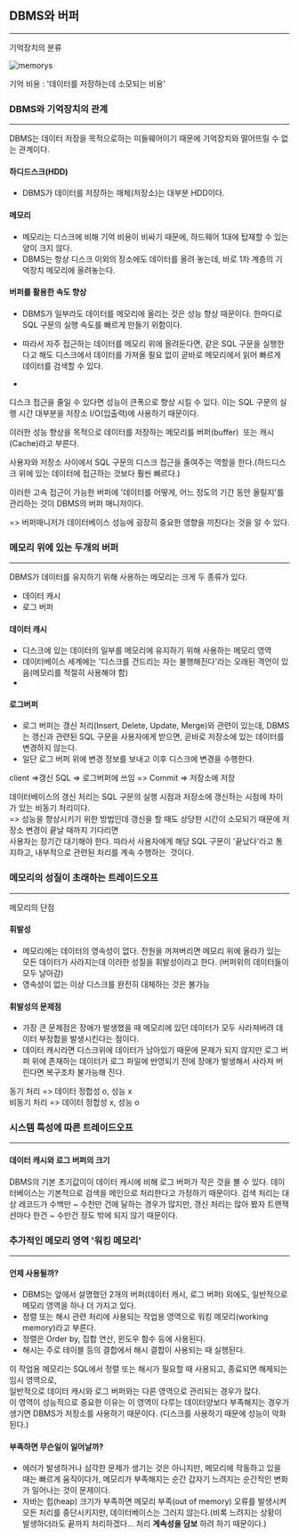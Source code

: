 ## DBMS와 버퍼
-----
기억장치의 분류

![memorys](https://t1.daumcdn.net/cfile/tistory/99F73E3E5BB6FCED1E)

기억 비용 : '데이터를 저장하는데 소모되는 비용'

### DBMS와 기억장치의 관계
----

DBMS는 데이터 저장을 목적으로하는 미들웨어이기 때문에 기억장치와 떨어뜨릴 수 없는 관계이다.

#### 하디드스크(HDD)
* DBMS가 데이터를 저장하는 매체(저장소)는 대부분 HDD이다.

#### 메모리
* 메모리는 디스크에 비해 기억 비용이 비싸기 때문에, 하드웨어 1대에 탑재할 수 있는 양이 크지 않다.
* DBMS는 항상 디스크 이외의 장소에도 데이터를 올려 놓는데, 바로 1차 계층의 기억장치 메모리에 올려놓는다.

#### 버퍼를 활용한 속도 향상 
* DBMS가 일부라도 데이터를 메모리에 올리는 것은 성능 향상 때문이다. 한마디로 SQL 구문의 실행 속도를 빠르게 만들기 위함이다.

* 따라서 자주 접근하는 데이터를 메모리 위에 올려둔다면, 같은 SQL 구문을 실행한다고 해도 디스크에서 데이터를 가져올 필요 없이 곧바로 메모리에서 읽어 빠르게 데이터를 검색할 수 있다.
* 

디스크 접근을 줄일 수 있다면 성능이 큰폭으로 향상 시킬 수 있다. 이는 SQL 구문의 실행 시간 대부분을 저장소 I/O(입출력)에 사용하기 때문이다.

이러한 성능 향상을 목적으로 데이터를 저장하는 메모리를 버퍼(buffer)  또는 캐시(Cache)라고 부른다.

사용자와 저장소 사이에서 SQL 구문의 디스크 접근을 줄여주는 역할을 한다.(하드디스크 위에 있는 데이터에 접근하는 것보다 훨씬 빠르다.)

이러한 고속 접근이 가능한 버퍼에 '데이터를 어떻게, 어느 정도의 기간 동안 올릴지'를 관리하는 것이 DBMS의 버퍼 매니저이다.

=> 버퍼매니저가 데이터베이스 성능에 굉장히 중요한 영향을 끼친다는 것을 알 수 있다.

### 메모리 위에 있는 두개의 버퍼
----
DBMS가 데이터를 유지하기 위해 사용하는 메모리는 크게 두 종류가 있다.

* 데이터 캐시
* 로그 버퍼

#### 데이터 캐시
* 디스크에 있는 데이터의 일부를 메모리에 유지하기 위해 사용하는 메모리 영역
* 데이터베이스 세계에는 '디스크를 건드리는 자는 불행해진다'라는 오래된 격언이 있음(메모리를 적절히 사용해야 함)
* 
#### 로그버퍼
* 로그 버퍼는 갱신 처리(Insert, Delete, Update, Merge)와 관련이 있는데, DBMS는 갱신과 관련된 SQL 구문을 사용자에게 받으면, 곧바로 저장소에 있는 데이터를 변경하지 않는다.
* 일단 로그 버퍼 위에 변경 정보를 보내고 이후 디스크에 변경을 수행한다.

client =>갱신 SQL => 로그버퍼에 쓰임 => Commit => 저장소에 저장

데이터베이스의 갱신 처리는 SQL 구문의 실행 시점과 저장소에 갱신하는 시점에 차이가 있는 비동기 처리이다.   
=> 성능을 향상시키기 위한 방법인데 갱신을 할 때도 상당한 시간이 소모되기 때문에 저장소 변경이 끝날 때까지 기다리면   
사용자는 장기간 대기해야 한다. 따라서 사용자에게 해당 SQL 구문이 '끝났다'라고 통지하고, 내부적으로 관련된 처리를 계속 수행하는  것이다.

### 메모리의 성질이 초래하는 트레이드오프
----
메모리의 단점

#### 휘발성
* 메모리에는 데이터의 영속성이 없다. 전원을 꺼져버리면 메모리 위에 올라가 있는 모든 데이터가 사라지는데 이러한 성질을 휘발성이라고 한다. (버퍼위의 데이터들이 모두 날아감)
* 영속성이 없는 이상 디스크를 완전히 대체하는 것은 불가능

#### 휘발성의 문제점
* 가장 큰 문제점은 장애가 발생했을 때 메모리에 있던 데이터가 모두 사라져버려 데이터 부정합을 발생시킨다는 점이다.
* 데이터 캐시라면 디스크위에 데이터가 남아있기 때문에 문제가 되지 않지만 로그 버퍼 위에 존재하는 데이터가 로그 파일에 반영되기 전에 장애가 발생해서 사라져 버린다면 복구조차 불가능해 진다.   

동기 처리 => 데이터 정합성 o, 성능 x   
비동기 처리 => 데이터 정합성 x, 성능 o

### 시스템 특성에 따른 트레이드오프
-----
#### 데이터 캐시와 로그 버퍼의 크기
DBMS의 기본 초기값이이 데이터 캐시에 비해 로그 버퍼가 작은 것을 볼 수 있다.
데이터베이스는 기본적으로 검색을 메인으로 처리한다고 가정하기 때문이다.
검색 처리는 대상 레코드가 수백만 ~ 수천만 건에 달하는 경우가 많지만,
갱신 처리는 많아 봤자 트랜잭션마다 한건 ~ 수만건 정도 밖에 되지 않기 때문이다.

### 추가적인 메모리 영역 '워킹 메모리'
----
#### 언제 사용될까?
* DBMS는 앞에서 설명했던 2개의 버퍼(데이터 캐시, 로그 버퍼) 외에도, 일반적으로 메모리 영역을 하나 더 가지고 있다.
* 정렬 또는 해시 관련 처리에 사용되는 작업용 영역으로 워킹 메모리(working memory)라고 부른다. 
* 정렬은 Order by, 집합 연산, 윈도우 함수 등에 사용된다.
* 해시는 주로 테이블 등의 결합에서 해시 결합이 사용되는 때 실행된다.

이 작업용 메모리는 SQL에서 정렬 또는 해시가 필요할 때 사용되고, 종료되면 해제되는 임시 영역으로,   
일반적으로 데이터 캐시와 로그 버퍼와는 다른 영역으로 관리되는 경우가 많다.   
이 영역이 성능적으로 중요한 이유는 이 영역이 다루는 데이터양보다 부족해지는 경우가 생기면 DBMS가 저장소를 사용하기 때문이다. (디스크를 사용하기 때문에 성능이 악화된다.)   
#### 부족하면 무슨일이 일어날까?
* 에러가 발생하거나 심각한 문제가 생기는 것은 아니지만, 메모리에 작동하고 있을 때는 빠르게 움직이다가, 메모리가 부족해지는 순간 갑자기 느려지는 순간적인 변화가 일어나는 것이 문제이다.
* 자바는 힙(heap) 크기가 부족하면 메모리 부족(out of memory) 오류를 발생시켜 모든 처리를 중단시키지만, 데이터베이스는 그러지 않는다.(비록 느려지는 상황이 발생하더라도 끝까지 처리하겠다... 처리 **계속성을 담보** 하려 하기 때문이다.)
